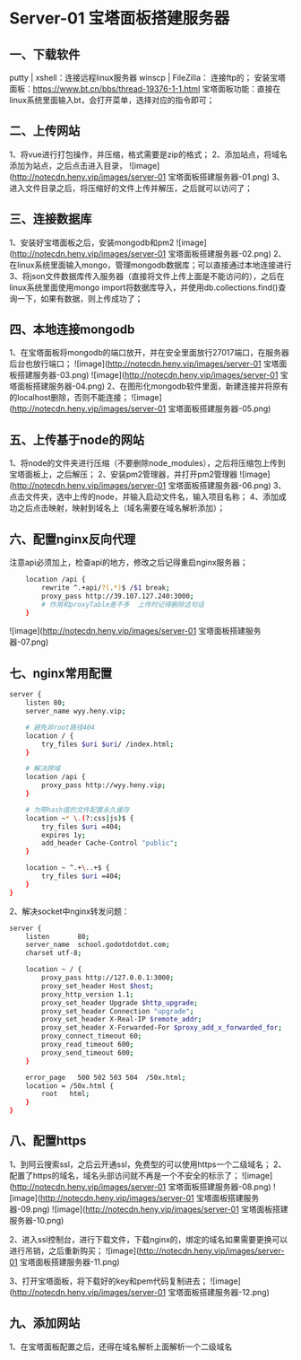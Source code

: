 # Server-01 宝塔面板搭建服务器
## 一、下载软件
putty | xshell：连接远程linux服务器
winscp | FileZilla： 连接ftp的；
安装宝塔面板：https://www.bt.cn/bbs/thread-19376-1-1.html
宝塔面板功能：直接在linux系统里面输入bt，会打开菜单，选择对应的指令即可；



## 二、上传网站
1、将vue进行打包操作，并压缩，格式需要是zip的格式；
2、添加站点，将域名添加为站点，之后点击进入目录，
![image](http://notecdn.heny.vip/images/server-01 宝塔面板搭建服务器-01.png)
3、进入文件目录之后，将压缩好的文件上传并解压，之后就可以访问了；




## 三、连接数据库
1、安装好宝塔面板之后，安装mongodb和pm2
![image](http://notecdn.heny.vip/images/server-01 宝塔面板搭建服务器-02.png)
2、在linux系统里面输入mongo，管理mongodb数据库；可以直接通过本地连接进行
3、将json文件数据库传入服务器（直接将文件上传上面是不能访问的），之后在linux系统里面使用mongo import将数据库导入，并使用db.collections.find()查询一下，如果有数据，则上传成功了；




## 四、本地连接mongodb
1、在宝塔面板将mongodb的端口放开，并在安全里面放行27017端口，在服务器后台也放行端口；
![image](http://notecdn.heny.vip/images/server-01 宝塔面板搭建服务器-03.png)
![image](http://notecdn.heny.vip/images/server-01 宝塔面板搭建服务器-04.png)
2、在图形化mongodb软件里面，新建连接并将原有的localhost删除，否则不能连接；
![image](http://notecdn.heny.vip/images/server-01 宝塔面板搭建服务器-05.png)



## 五、上传基于node的网站
1、将node的文件夹进行压缩（不要删除node_modules），之后将压缩包上传到宝塔面板上，之后解压；
2、安装pm2管理器，并打开pm2管理器
![image](http://notecdn.heny.vip/images/server-01 宝塔面板搭建服务器-06.png)
3、点击文件夹，选中上传的node，并输入启动文件名，输入项目名称；
4、添加成功之后点击映射，映射到域名上（域名需要在域名解析添加）；



## 六、配置nginx反向代理
注意api必须加上，检查api的地方，修改之后记得重启nginx服务器；
```sh
    location /api {
        rewrite ^.+api/?(.*)$ /$1 break;
        proxy_pass http://39.107.127.240:3000;
        # 作用和proxyTable差不多  上传时记得删除这句话
    }
```
![image](http://notecdn.heny.vip/images/server-01 宝塔面板搭建服务器-07.png)

## 七、nginx常用配置
```sh
server {
    listen 80;
    server_name wyy.heny.vip;

    # 避免非root路径404
    location / {
        try_files $uri $uri/ /index.html;
    }

    # 解决跨域
    location /api {
        proxy_pass http://wyy.heny.vip;
    }

    # 为带hash值的文件配置永久缓存
    location ~* \.(?:css|js)$ {
        try_files $uri =404;
        expires 1y;
        add_header Cache-Control "public";
    }

    location ~ ^.+\..+$ {
        try_files $uri =404;
    }
}
```
2、解决socket中nginx转发问题：
```sh
server {
    listen       80;
    server_name  school.godotdotdot.com;
    charset utf-8;

    location ~ / {
        proxy_pass http://127.0.0.1:3000;
        proxy_set_header Host $host;
        proxy_http_version 1.1;
        proxy_set_header Upgrade $http_upgrade;
        proxy_set_header Connection "upgrade";
        proxy_set_header X-Real-IP $remote_addr;
        proxy_set_header X-Forwarded-For $proxy_add_x_forwarded_for;
        proxy_connect_timeout 60;
        proxy_read_timeout 600;
        proxy_send_timeout 600;
    }

    error_page   500 502 503 504  /50x.html;
    location = /50x.html {
        root   html;
    }
}
```



## 八、配置https

1、到阿云搜索ssl，之后云开通ssl，免费型的可以使用https一个二级域名；
2、配置了https的域名，域名头部访问就不再是一个不安全的标示了；
![image](http://notecdn.heny.vip/images/server-01 宝塔面板搭建服务器-08.png)
![image](http://notecdn.heny.vip/images/server-01 宝塔面板搭建服务器-09.png)
![image](http://notecdn.heny.vip/images/server-01 宝塔面板搭建服务器-10.png)


2、进入ssl控制台，进行下载文件，下载nginx的，绑定的域名如果需要更换可以进行吊销，之后重新购买；
![image](http://notecdn.heny.vip/images/server-01 宝塔面板搭建服务器-11.png)

3、打开宝塔面板，将下载好的key和pem代码复制进去；
![image](http://notecdn.heny.vip/images/server-01 宝塔面板搭建服务器-12.png)




## 九、添加网站
1、在宝塔面板配置之后，还得在域名解析上面解析一个二级域名

